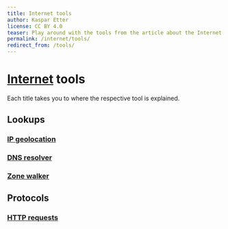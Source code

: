 ```yaml
---
title: Internet tools
author: Kaspar Etter
license: CC BY 4.0
teaser: Play around with the tools from the article about the Internet.
permalink: /internet/tools/
redirect_from: /tools/
---
```


# [Internet](/internet/) tools

Each title takes you to where the respective tool is explained.


## Lookups


### [IP geolocation](/internet/#ip-geolocation)

<div id="tool-lookup-ip-address"></div>


### [DNS resolver](/internet/#domain-name-system)

<div id="tool-lookup-dns-records"></div>


### [Zone walker](/internet/#domain-name-system-security-extensions)

<div id="tool-lookup-zone-domains"></div>


## Protocols


### [HTTP requests](/internet/#hypertext-transfer-protocol)

<div id="tool-protocol-http"></div>
